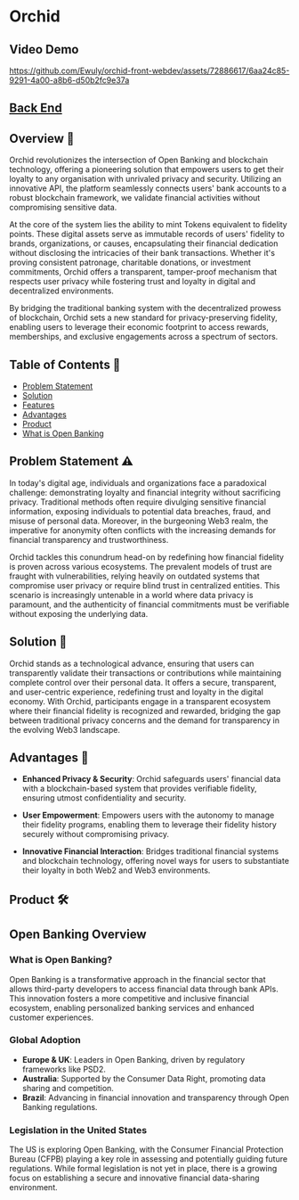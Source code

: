 # Orchid

## Video Demo

https://github.com/Ewuly/orchid-front-webdev/assets/72886617/6aa24c85-9291-4a00-a8b6-d50b2fc9e37a

## [Back End](https://github.com/Ewuly/orchid-backend-webdev)





## Overview 🌟

Orchid revolutionizes the intersection of Open Banking and blockchain technology, offering a pioneering solution that empowers users to get their loyalty to any organisation with unrivaled privacy and security. Utilizing an innovative API, the platform seamlessly connects users' bank accounts to a robust blockchain framework, we validate financial activities without compromising sensitive data.

At the core of the system lies the ability to mint Tokens equivalent to fidelity points. These digital assets serve as immutable records of users' fidelity to brands, organizations, or causes, encapsulating their financial dedication without disclosing the intricacies of their bank transactions. Whether it's proving consistent patronage, charitable donations, or investment commitments, Orchid offers a transparent, tamper-proof mechanism that respects user privacy while fostering trust and loyalty in digital and decentralized environments.

By bridging the traditional banking system with the decentralized prowess of blockchain, Orchid sets a new standard for privacy-preserving fidelity, enabling users to leverage their economic footprint to access rewards, memberships, and exclusive engagements across a spectrum of sectors.

## Table of Contents 📑
- [Problem Statement](#problem-statement-%EF%B8%8F)
- [Solution](#solution-)
- [Features](#features-)
- [Advantages](#advantages-)
- [Product](#product-%EF%B8%8F)
- [What is Open Banking](#open-banking-overview)

## Problem Statement ⚠️

In today's digital age, individuals and organizations face a paradoxical challenge: demonstrating loyalty and financial integrity without sacrificing privacy. Traditional methods often require divulging sensitive financial information, exposing individuals to potential data breaches, fraud, and misuse of personal data. Moreover, in the burgeoning Web3 realm, the imperative for anonymity often conflicts with the increasing demands for financial transparency and trustworthiness.

Orchid tackles this conundrum head-on by redefining how financial fidelity is proven across various ecosystems. The prevalent models of trust are fraught with vulnerabilities, relying heavily on outdated systems that compromise user privacy or require blind trust in centralized entities. This scenario is increasingly untenable in a world where data privacy is paramount, and the authenticity of financial commitments must be verifiable without exposing the underlying data.

## Solution 📜

Orchid stands as a technological advance, ensuring that users can transparently validate their transactions or contributions while maintaining complete control over their personal data. It offers a secure, transparent, and user-centric experience, redefining trust and loyalty in the digital economy. With Orchid, participants engage in a transparent ecosystem where their financial fidelity is recognized and rewarded, bridging the gap between traditional privacy concerns and the demand for transparency in the evolving Web3 landscape.

## Advantages 💎

- **Enhanced Privacy & Security**: Orchid safeguards users' financial data with a blockchain-based system that provides verifiable fidelity, ensuring utmost confidentiality and security.

- **User Empowerment**: Empowers users with the autonomy to manage their fidelity programs, enabling them to leverage their fidelity history securely without compromising privacy.

- **Innovative Financial Interaction**: Bridges traditional financial systems and blockchain technology, offering novel ways for users to substantiate their loyalty in both Web2 and Web3 environments.

## Product 🛠️

## Open Banking Overview

### What is Open Banking?

Open Banking is a transformative approach in the financial sector that allows third-party developers to access financial data through bank APIs. This innovation fosters a more competitive and inclusive financial ecosystem, enabling personalized banking services and enhanced customer experiences.

### Global Adoption

- **Europe & UK**: Leaders in Open Banking, driven by regulatory frameworks like PSD2.
- **Australia**: Supported by the Consumer Data Right, promoting data sharing and competition.
- **Brazil**: Advancing in financial innovation and transparency through Open Banking regulations.

### Legislation in the United States

The US is exploring Open Banking, with the Consumer Financial Protection Bureau (CFPB) playing a key role in assessing and potentially guiding future regulations. While formal legislation is not yet in place, there is a growing focus on establishing a secure and innovative financial data-sharing environment.
